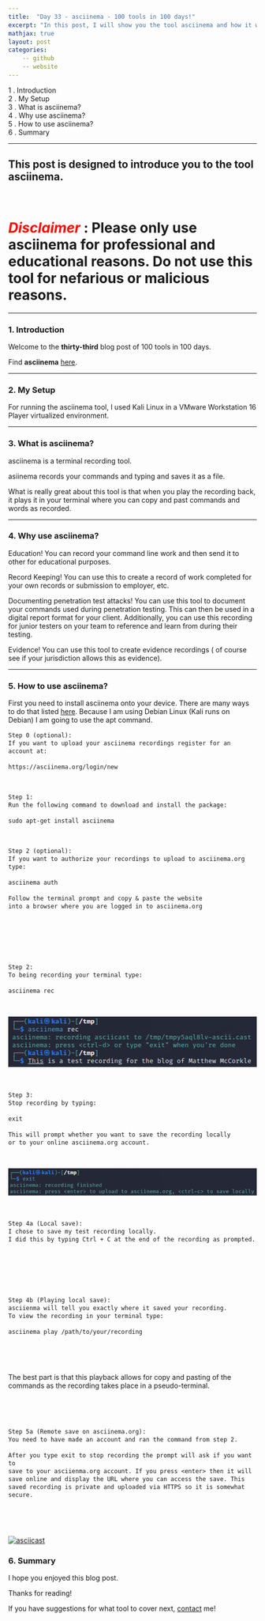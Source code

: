 ```yaml
---
title:  "Day 33 - asciinema - 100 tools in 100 days!"
excerpt: "In this post, I will show you the tool asciinema and how it works."
mathjax: true
layout: post
categories:
    -- github
    -- website
---
```


1 . Introduction
<br>
2 . My Setup
<br>
3 . What is asciinema?
<br>
4 . Why use asciinema?
<br>
5 . How to use asciinema?
<br>
6 . Summary

---

## This post is designed to introduce you to the tool asciinema.

![]()

# <span style="color:red">***Disclaimer***</span> : **Please only use asciinema for professional and educational reasons. Do not use this tool for nefarious or malicious reasons.**

---

### 1. **Introduction**

Welcome to the **thirty-third** blog post of 100 tools in 100 days.<br> 

Find **asciinema** [here](https://asciinema.org/).



---

### 2. **My Setup**

For running the asciinema tool, I used Kali Linux in a VMware Workstation 16 Player virtualized environment.

---

### 3. **What is asciinema?**

asciinema is a terminal recording tool. 

asiinema records your commands and typing and saves it as a file. 

What is really great about this tool is that when you play the recording back, it plays it in your terminal where you can copy and past commands and words as recorded. 

---

### 4. **Why use asciinema?**

Education! You can record your command line work and then send it to other for educational purposes.

Record Keeping! You can use this to create a record of work completed for your own records or submission to employer, etc. 

Documenting penetration test attacks! You can use this tool to document your commands used during penetration testing. This can then be used in a digital report format for your client. Additionally, you can use this recording for junior testers on your team to reference and learn from during their testing. 

Evidence! You can use this tool to create evidence recordings ( of course see if your jurisdiction allows this as evidence).

---

### 5. **How to use asciinema?**

First you need to install asciinema onto your device. There are many ways to do that listed [here](https://asciinema.org/docs/installation).
Because I am using Debian Linux (Kali runs on Debian) I am going to use the apt command.

    Step 0 (optional):
    If you want to upload your asciinema recordings register for an account at:

    https://asciinema.org/login/new

<br>    
    
    Step 1:
    Run the following command to download and install the package:

    sudo apt-get install asciinema

<br>

    Step 2 (optional):
    If you want to authorize your recordings to upload to asciinema.org type:

    asciinema auth

    Follow the terminal prompt and copy & paste the website 
    into a browser where you are logged in to asciinema.org

<br>

![]()

<br>

    Step 2:
    To being recording your terminal type:

    asciinema rec

<br>

![](https://raw.githubusercontent.com/matthewomccorkle/matthewomccorkle.github.io/master/_posts/assets/100%20tools/asciinema/asciinema1.PNG)

<br>

    Step 3:
    Stop recording by typing:
    
    exit
    
    This will prompt whether you want to save the recording locally 
    or to your online asciinema.org account.

<br>

![](https://raw.githubusercontent.com/matthewomccorkle/matthewomccorkle.github.io/master/_posts/assets/100%20tools/asciinema/asciinema2.PNG)

<br>

    Step 4a (Local save):
    I chose to save my test recording locally.
    I did this by typing Ctrl + C at the end of the recording as prompted.

<br>

![]()

<br>

    Step 4b (Playing local save):
    asciienma will tell you exactly where it saved your recording.
    To view the recording in your terminal type:

    asciinema play /path/to/your/recording

<br>

![]()


The best part is that this playback allows for copy and pasting of the commands as the recording takes place in a pseudo-terminal.

![]()

<br>

    Step 5a (Remote save on asciinema.org):
    You need to have made an account and ran the command from step 2.

    After you type exit to stop recording the prompt will ask if you want to 
    save to your asciienma.org account. If you press <enter> then it will 
    save online and display the URL where you can access the save. This 
    saved recording is private and uploaded via HTTPS so it is somewhat secure.

<br>

![]()

[![asciicast](https://asciinema.org/a/hjWFkp9ir5uinW4NeuebPGZW0.svg)](https://asciinema.org/a/hjWFkp9ir5uinW4NeuebPGZW0)



### 6. **Summary**



I hope you enjoyed this blog post.

Thanks for reading!<br>

If you have suggestions for what tool to cover next, [contact](mailto:matthew.o.mccorkle@gmail.com) me!
